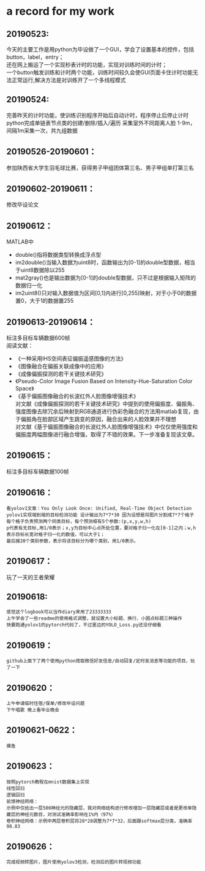 a record for my work<br>
===========================================
20190523:<br>
-------------------------------------------
今天的主要工作是用python为毕设做了一个GUI，学会了设置基本的控件，包括button，label，entry；<br>
还在网上搬运了一个实现秒表计时的功能，实现对训练时间的计时；<br>
一个button触发训练和计时两个功能，训练时间较久会使GUI页面卡住计时功能无法正常运行,解决方法是对训练开了一个多线程模式<br>

20190524:<br>
-------------------------------------------
完善昨天的计时功能，使训练识别程序开始后自动计时，程序停止后停止计时
python完成单链表节点类的创建/删除/插入/遍历
采集室外不同距离人脸 1-9m，间隔1m采集一次，共九组数据

20190526-20190601：<br>
-------------------------------------------
参加陕西省大学生羽毛球比赛，获得男子甲组团体第三名、男子甲组单打第三名

20190602-20190611：<br>
-------------------------------------------
修改毕设论文

20190612：<br>
-------------------------------------------
MATLAB中<br>
* double()指将数据类型转换成浮点型<br>
* im2double()当输入数据为uint8时，函数输出为[0-1]的double型数据，相当于uint8数据除以255<br>
* mat2gray()也是输出数据为[0-1]的double型数据，只不过是根据输入矩阵的数据归一化<br>
* im2uint8()只对输入数据值为区间[0,1]内进行[0,255]映射，对于小于0的数据置0，大于1的数据置255<br>

20190613-20190614：<br>
-------------------------------------------
标注多目标车辆数据600帧 <br>
阅读文献：<br>
* 《一种采用IHS空间表征偏振遥感图像的方法》<br>
* 《图像融合在偏振关联成像中的应用》<br>
* 《成像偏振探测的若干关键技术研究》<br>
* 《Pseudo-Color Image Fusion Based on Intensity-Hue-Saturation Color Space》<br>
* 《基于偏振图像融合的长波红外人脸图像增强技术》<br>
对文献《成像偏振探测的若干关键技术研究》中提到的使用偏振度、偏振角、强度图像去除冗余后映射到RGB通道进行伪彩色融合的方法用matlab复现，由于偏振角在脸部区域产生跳变的原因，融合出来的人脸效果并不理想<br>
对文献《基于偏振图像融合的长波红外人脸图像增强技术》中仅仅使用强度和偏振度两幅图像进行融合增强，取得了不错的效果。下一步准备复现该文章。

20190615：<br>
-------------------------------------------
标注多目标车辆数据100帧

20190616：<br>
-------------------------------------------
    看yolov1文章：You Only Look Once: Unified, Real-Time Object Detection  
    yolov1实现端到端的目标检测功能 设计输出为7*7*30 因为设想是将图片分割成7*7个格子
    每个格子负责预测两个同类目标，每个预测框有5个参数:(p,x,y,w,h)
    p代表有无目标,用1/0表示；x,y为目标中心点所处位置，要对格子归一化在[0-1]之内；w,h表示目标长宽对格子归一化的数值，可以大于1；
    最后接20个类别参数，表示将该目标分为哪个类别，用1/0表示。

20190617：<br>
-------------------------------------------
玩了一天的王者荣耀

20190618: <br>
-------------------------------------------
    感觉这个logbook可以当作diary来用了23333333
    上午学会了一些readme的使用格式调整，就设置大小标题、换行、小圆点标题三种操作
    快要跑通yolov1的pytorch代码了，不过里边的YOLO_Loss.py还没仔细看

20190619：<br>
-------------------------------------------
    github上面下了两个使用python爬取微信好友信息/自动回复/定时发消息等功能的项目，玩了一下
    
20190620：<br>
-------------------------------------------
    上午申请临时住宿/保单/修改毕设问题
    下午唱歌 晚上看毕业晚会
    
20190621-0622：<br>
-------------------------------------------
    摸鱼

20190623：<br>
-------------------------------------------
    按照pytorch教程在mnist数据集上实现
    线性回归
    逻辑回归
    前馈神经网络：
    示例中仅给出一层500神经元的隐藏层，我对网络结构进行修改增加一层隐藏层或者是更改单隐藏层的神经元数目，对测试准确率影响在1%内（97%）
    卷积神经网络：示例中两层卷积层将28*28调整为7*7*32，后面跟softmax层分类，准确率98.83

20190626：<br>
-------------------------------------------
    完成视频转图片，图片使用yolov3检测，检测后的图片转视频功能

    
